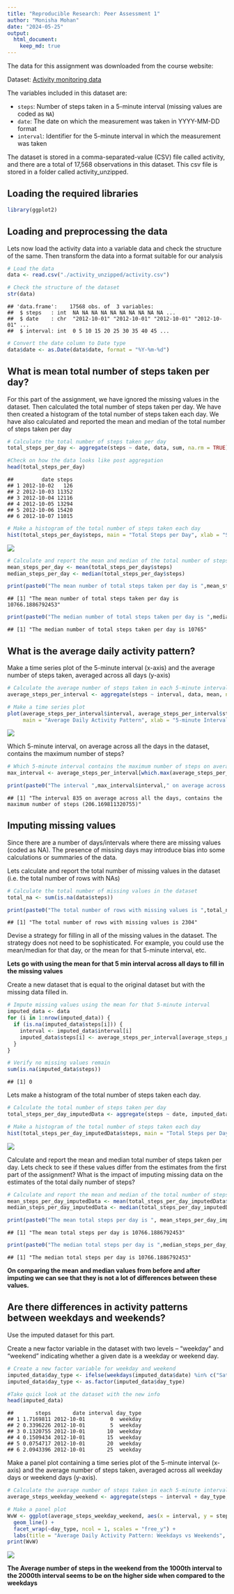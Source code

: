 ```yaml
---
title: "Reproducible Research: Peer Assessment 1"
author: "Monisha Mohan"
date: "2024-05-25"
output:
  html_document:
    keep_md: true
---
```



The data for this assignment was downloaded from the course website:

Dataset: [Activity monitoring data](https://d396qusza40orc.cloudfront.net/repdata%2Fdata%2Factivity.zip)

The variables included in this dataset are:

- `steps`: Number of steps taken in a 5-minute interval (missing values are coded as `NA`)
- `date`: The date on which the measurement was taken in YYYY-MM-DD format
- `interval`: Identifier for the 5-minute interval in which the measurement was taken

The dataset is stored in a comma-separated-value (CSV) file called activity, and there are a total of 17,568 observations in this dataset. This csv file is stored in a folder called activity_unzipped.

## Loading the required libraries


```r
library(ggplot2)
```

## Loading and preprocessing the data

Lets now load the activity data into a variable data and check the structure of the same. Then transform the data into a format suitable for our analysis


```r
# Load the data
data <- read.csv("./activity_unzipped/activity.csv")

# Check the structure of the dataset
str(data)
```

```
## 'data.frame':	17568 obs. of  3 variables:
##  $ steps   : int  NA NA NA NA NA NA NA NA NA NA ...
##  $ date    : chr  "2012-10-01" "2012-10-01" "2012-10-01" "2012-10-01" ...
##  $ interval: int  0 5 10 15 20 25 30 35 40 45 ...
```

```r
# Convert the date column to Date type
data$date <- as.Date(data$date, format = "%Y-%m-%d")
```

## What is mean total number of steps taken per day?

For this part of the assignment, we have ignored the missing values in the dataset. Then calculated the total number of steps taken per day. We have then created a histogram of the total number of steps taken each day. We have also calculated and reported the mean and median of the total number of steps taken per day


```r
# Calculate the total number of steps taken per day
total_steps_per_day <- aggregate(steps ~ date, data, sum, na.rm = TRUE)

#Check on how the data looks like post aggregation
head(total_steps_per_day)
```

```
##         date steps
## 1 2012-10-02   126
## 2 2012-10-03 11352
## 3 2012-10-04 12116
## 4 2012-10-05 13294
## 5 2012-10-06 15420
## 6 2012-10-07 11015
```

```r
# Make a histogram of the total number of steps taken each day
hist(total_steps_per_day$steps, main = "Total Steps per Day", xlab = "Steps", col = "blue")
```

![](PA1_template_files/figure-html/MeanSteps-1.png)<!-- -->

```r
# Calculate and report the mean and median of the total number of steps taken per day
mean_steps_per_day <- mean(total_steps_per_day$steps)
median_steps_per_day <- median(total_steps_per_day$steps)

print(paste0("The mean number of total steps taken per day is ",mean_steps_per_day))
```

```
## [1] "The mean number of total steps taken per day is 10766.1886792453"
```

```r
print(paste0("The median number of total steps taken per day is ",median_steps_per_day))
```

```
## [1] "The median number of total steps taken per day is 10765"
```

## What is the average daily activity pattern?

Make a time series plot of the 5-minute interval (x-axis) and the average number of steps taken, averaged across all days (y-axis)


```r
# Calculate the average number of steps taken in each 5-minute interval across all days
average_steps_per_interval <- aggregate(steps ~ interval, data, mean, na.rm = TRUE)

# Make a time series plot
plot(average_steps_per_interval$interval, average_steps_per_interval$steps, type = "l", 
     main = "Average Daily Activity Pattern", xlab = "5-minute Interval", ylab = "Average Number of Steps", col = "green")
```

![](PA1_template_files/figure-html/AvgDailyActPattern-1.png)<!-- -->

Which 5-minute interval, on average across all the days in the dataset, contains the maximum number of steps?


```r
# Which 5-minute interval contains the maximum number of steps on average?
max_interval <- average_steps_per_interval[which.max(average_steps_per_interval$steps), ]

print(paste0("The interval ",max_interval$interval," on average across all the days, contains the maximum number of steps (",max_interval$steps,")"))
```

```
## [1] "The interval 835 on average across all the days, contains the maximum number of steps (206.169811320755)"
```

## Imputing missing values

Since there are a number of days/intervals where there are missing values (coded as NA). The presence of missing days may introduce bias into some calculations or summaries of the data. 

Lets calculate and report the total number of missing values in the dataset (i.e. the total number of rows with NAs) 


```r
# Calculate the total number of missing values in the dataset
total_na <- sum(is.na(data$steps))

print(paste0("The total number of rows with missing values is ",total_na))
```

```
## [1] "The total number of rows with missing values is 2304"
```

Devise a strategy for filling in all of the missing values in the dataset. The strategy does not need to be sophisticated. For example, you could use the mean/median for that day, or the mean for that 5-minute interval, etc.

**Lets go with using the mean for that 5 min interval across all days to fill in the missing values**

Create a new dataset that is equal to the original dataset but with the missing data filled in.


```r
# Impute missing values using the mean for that 5-minute interval
imputed_data <- data
for (i in 1:nrow(imputed_data)) {
  if (is.na(imputed_data$steps[i])) {
    interval <- imputed_data$interval[i]
    imputed_data$steps[i] <- average_steps_per_interval[average_steps_per_interval$interval == interval, "steps"]
  }
}

# Verify no missing values remain
sum(is.na(imputed_data$steps))
```

```
## [1] 0
```

Lets make a histogram of the total number of steps taken each day.


```r
# Calculate the total number of steps taken per day
total_steps_per_day_imputedData <- aggregate(steps ~ date, imputed_data, sum, na.rm = TRUE)

# Make a histogram of the total number of steps taken each day
hist(total_steps_per_day_imputedData$steps, main = "Total Steps per Day", xlab = "Steps", col = "blue")
```

![](PA1_template_files/figure-html/ImputedData3-1.png)<!-- -->

Calculate and report the mean and median total number of steps taken per day. Lets check to see if these values differ from the estimates from the first part of the assignment? What is the impact of imputing missing data on the estimates of the total daily number of steps?


```r
# Calculate and report the mean and median of the total number of steps taken per day
mean_steps_per_day_imputedData <- mean(total_steps_per_day_imputedData$steps)
median_steps_per_day_imputedData <- median(total_steps_per_day_imputedData$steps)

print(paste0("The mean total steps per day is ", mean_steps_per_day_imputedData))
```

```
## [1] "The mean total steps per day is 10766.1886792453"
```

```r
print(paste0("The median total steps per day is ",median_steps_per_day_imputedData))
```

```
## [1] "The median total steps per day is 10766.1886792453"
```

**On comparing the mean and median values from before and after imputing we can see that they is not a lot of differences between these values.**

## Are there differences in activity patterns between weekdays and weekends?

Use the imputed dataset for this part.

Create a new factor variable in the dataset with two levels – “weekday” and “weekend” indicating whether a given date is a weekday or weekend day.


```r
# Create a new factor variable for weekday and weekend
imputed_data$day_type <- ifelse(weekdays(imputed_data$date) %in% c("Saturday", "Sunday"), "weekend", "weekday")
imputed_data$day_type <- as.factor(imputed_data$day_type)

#Take quick look at the dataset with the new info
head(imputed_data)
```

```
##       steps       date interval day_type
## 1 1.7169811 2012-10-01        0  weekday
## 2 0.3396226 2012-10-01        5  weekday
## 3 0.1320755 2012-10-01       10  weekday
## 4 0.1509434 2012-10-01       15  weekday
## 5 0.0754717 2012-10-01       20  weekday
## 6 2.0943396 2012-10-01       25  weekday
```

Make a panel plot containing a time series plot of the 5-minute interval (x-axis) and the average number of steps taken, averaged across all weekday days or weekend days (y-axis). 


```r
# Calculate the average number of steps taken in each 5-minute interval across all weekdays or weekends
average_steps_weekday_weekend <- aggregate(steps ~ interval + day_type, imputed_data, mean)

# Make a panel plot
WvW <- ggplot(average_steps_weekday_weekend, aes(x = interval, y = steps, color = day_type)) +
  geom_line() +
  facet_wrap(~day_type, ncol = 1, scales = "free_y") +
  labs(title = "Average Daily Activity Pattern: Weekdays vs Weekends", x = "5-minute Interval", y = "Average Number of Steps")
print(WvW)
```

![](PA1_template_files/figure-html/WeekdayVsWeekend2-1.png)<!-- -->

**The Average number of steps in the weekend from the 1000th interval to the 2000th interval seems to be on the higher side when compared to the weekdays**
